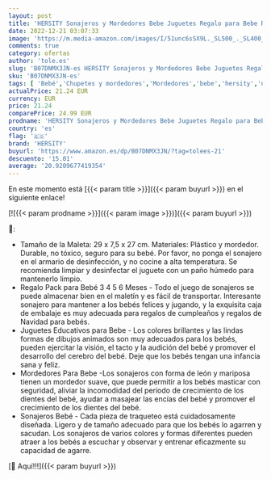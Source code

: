 ```yaml
---
layout: post
title: 'HERSITY Sonajeros y Mordedores Bebe Juguetes Regalo para Bebe Recién Nacido 3 6 9 Meses  6 Piezas con Maletín'
date: 2022-12-21 03:07:33
image: 'https://m.media-amazon.com/images/I/51unc6sSX9L._SL500_._SL400_.jpg'
comments: true
category: ofertas
author: 'tole.es'
slug: 'B07DNMX3JN-es HERSITY Sonajeros y Mordedores Bebe Juguetes Regalo para...'
sku: 'B07DNMX3JN-es'
tags: [ 'Bebé','Chupetes y mordedores','Mordedores','bebe','hersity','nacido','recién','🇪🇸', ]
actualPrice: 21.24 EUR
currency: EUR
price: 21.24
comparePrice: 24.99 EUR
prodname: 'HERSITY Sonajeros y Mordedores Bebe Juguetes Regalo para Bebe Recién Nacido 3 6 9 Meses  6 Piezas con Maletín'
country: 'es'
flag: '🇪🇸'
brand: 'HERSITY'
buyurl: 'https://www.amazon.es/dp/B07DNMX3JN/?tag=tolees-21'
descuento: '15.01'
average: '20.9209677419354'
---
```


En este momento está [{{< param title >}}]({{< param buyurl >}}) en el siguiente enlace!

[![{{< param prodname >}}]({{< param image >}})]({{< param buyurl >}})

🔎:

- Tamaño de la Maleta: 29 x 7,5 x 27 cm. Materiales: Plástico y mordedor. Durable, no tóxico, seguro para su bebé. Por favor, no ponga el sonajero en el armario de desinfección, y no cocine a alta temperatura. Se recomienda limpiar y desinfectar el juguete con un paño húmedo para mantenerlo limpio.
- Regalo Pack para Bebé 3 4 5 6 Meses - Todo el juego de sonajeros se puede almacenar bien en el maletín y es fácil de transportar. Interesante sonajero para mantener a los bebés felices y jugando, y la exquisita caja de embalaje es muy adecuada para regalos de cumpleaños y regalos de Navidad para bebés.
- Juguetes Educativos para Bebe - Los colores brillantes y las lindas formas de dibujos animados son muy adecuados para los bebés, pueden ejercitar la visión, el tacto y la audición del bebé y promover el desarrollo del cerebro del bebé. Deje que los bebés tengan una infancia sana y feliz.
- Mordedores Para Bebe -Los sonajeros con forma de león y mariposa tienen un mordedor suave, que puede permitir a los bebés masticar con seguridad, aliviar la incomodidad del período de crecimiento de los dientes del bebé, ayudar a masajear las encías del bebé y promover el crecimiento de los dientes del bebé.
- Sonajeros Bebé - Cada pieza de traqueteo está cuidadosamente diseñada. Ligero y de tamaño adecuado para que los bebés lo agarren y sacudan. Los sonajeros de varios colores y formas diferentes pueden atraer a los bebés a escuchar y observar y entrenar eficazmente su capacidad de agarre.

[🛒 Aquí!!!]({{< param buyurl >}})
